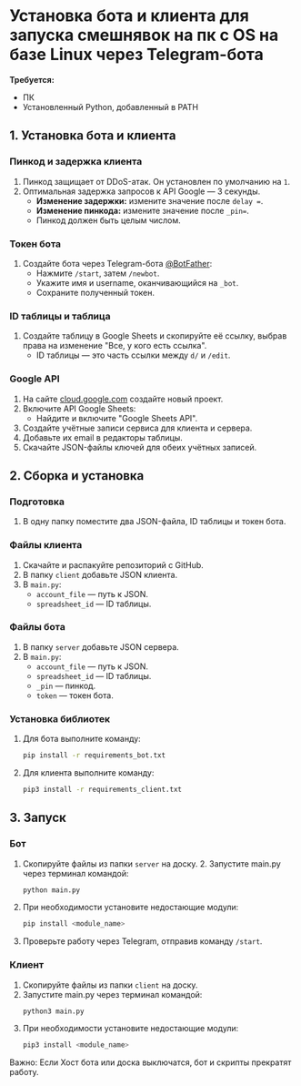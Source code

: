 # Установка бота и клиента для запуска смешнявок на пк с OS на базе Linux через Telegram-бота

**Требуется:**
- ПК
- Установленный Python, добавленный в PATH

## 1. Установка бота и клиента

### Пинкод и задержка клиента
1. Пинкод защищает от DDoS-атак. Он установлен по умолчанию на `1`.
2. Оптимальная задержка запросов к API Google — 3 секунды.
   - **Изменение задержки:** измените значение после `delay =`.
   - **Изменение пинкода:** измените значение после `_pin=`.
   - Пинкод должен быть целым числом.

### Токен бота
1. Создайте бота через Telegram-бота [@BotFather](https://telegram.me/BotFather):
   - Нажмите `/start`, затем `/newbot`.
   - Укажите имя и username, оканчивающийся на `_bot`.
   - Сохраните полученный токен.

### ID таблицы и таблица
1. Создайте таблицу в Google Sheets и скопируйте её ссылку, выбрав права на изменение "Все, у кого есть ссылка".
   - ID таблицы — это часть ссылки между `d/` и `/edit`.

### Google API
1. На сайте [cloud.google.com](https://cloud.google.com) создайте новый проект.
2. Включите API Google Sheets:
   - Найдите и включите "Google Sheets API".
3. Создайте учётные записи сервиса для клиента и сервера.
4. Добавьте их email в редакторы таблицы.
5. Скачайте JSON-файлы ключей для обеих учётных записей.

## 2. Сборка и установка

### Подготовка
1. В одну папку поместите два JSON-файла, ID таблицы и токен бота.

### Файлы клиента
1. Скачайте и распакуйте репозиторий с GitHub.
2. В папку `client` добавьте JSON клиента.
3. В `main.py`:
   - `account_file` — путь к JSON.
   - `spreadsheet_id` — ID таблицы.

### Файлы бота
1. В папку `server` добавьте JSON сервера.
2. В `main.py`:
   - `account_file` — путь к JSON.
   - `spreadsheet_id` — ID таблицы.
   - `_pin` — пинкод.
   - `token` — токен бота.

### Установка библиотек
1. Для бота выполните команду:
   ```sh
   pip install -r requirements_bot.txt
   ```
2. Для клиента выполните команду:
   ```sh
   pip3 install -r requirements_client.txt
   ```
## 3. Запуск
### Бот
1. Скопируйте файлы из папки `server` на доску.
   2. Запустите main.py через терминал командой:
   ```sh
   python main.py
   ```
3. При необходимости установите недостающие модули:
    ```sh
   pip install <module_name>
   ```
4. Проверьте работу через Telegram, отправив команду `/start`.
   
### Клиент
1. Скопируйте файлы из папки `client` на доску.
2. Запустите main.py через терминал командой:
   ```sh
   python3 main.py
   ```
3. При необходимости установите недостающие модули:
    ```sh
   pip3 install <module_name>
   ```
Важно: Если Хост бота или доска выключатся, бот и скрипты прекратят работу.
